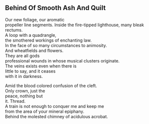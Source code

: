 Behind Of Smooth Ash And Quilt
------------------------------
Our new foliage, our aromatic  
propeller line segments. Inside the fire-tipped lighthouse, many bleak rectums.  
A loop with a quadrangle,  
the smothered workings of enchanting law.  
In the face of so many circumstances to animosity.  
And wheatfields and flowers.  
They are all gods  
professional wounds in whose musical clusters originate.  
The veins exists even when there is  
little to say, and it ceases  
with it in darkness.  
  
Amid the blood colored confusion of the cleft.  
Only crown, just the  
peace, nothing but  
it. Thread.  
A train is not enough to conquer me and keep me  
from the area of your mineral epiphany.  
Behind the molested chimney of acidulous acrobat.  
